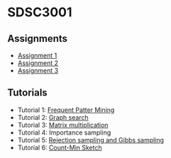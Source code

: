 # SDSC3001

## Assignments

- [Assignment 1](./assignment01/assignment01.md)
- [Assignment 2](./assignment02/assignment02.md)
- [Assignment 3](./assignment03/assignment03.pdf)

## Tutorials

- Tutorial 1: [Frequent Patter Mining](./tutorial01/tutorial1_2024.pdf)
- Tutorial 2: [Graph search](./tutorial02/tutorial2_2024.pdf)
- Tutorial 3: [Matrix multiplication](./tutorial03/tutorial3_2024.pdf)
- Tutorial 4: Importance sampling
- Tutorial 5: [Rejection sampling and Gibbs sampling](./tutorial05/tutorial5_2024.pdf)
- Tutorial 6: [Count-Min Sketch](./tutorial06/tutorial6_2024.pdf)
